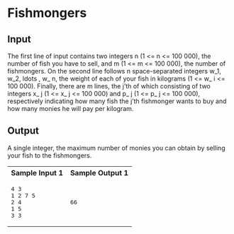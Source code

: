 # Fishmongers


## Input

The first line of input contains two integers n (1 <= n <= 100 000), the number of fish you have to sell, and m (1 <= m <= 100 000), the number of fishmongers. On the second line follows n space-separated integers w_1, w_2, ldots , w_ n, the weight of each of your fish in kilograms (1 <= w_ i <= 100 000). Finally, there are m lines, the j’th of which consisting of two integers x_ j (1 <= x_ j <= 100 000) and p_ j (1 <= p_ j <= 100 000), respectively indicating how many fish the j’th fishmonger wants to buy and how many monies he will pay per kilogram.

## Output

A single integer, the maximum number of monies you can obtain by selling your fish to the fishmongers.

<table class="sample" summary="sample data">

<tbody>

<tr>

<th>Sample Input 1</th>

<th>Sample Output 1</th>

</tr>

<tr>

<td>

<pre>4 3
1 2 7 5
2 4
1 5
3 3
</pre>

</td>

<td>

<pre>66
</pre>

</td>

</tr>

</tbody>

</table>